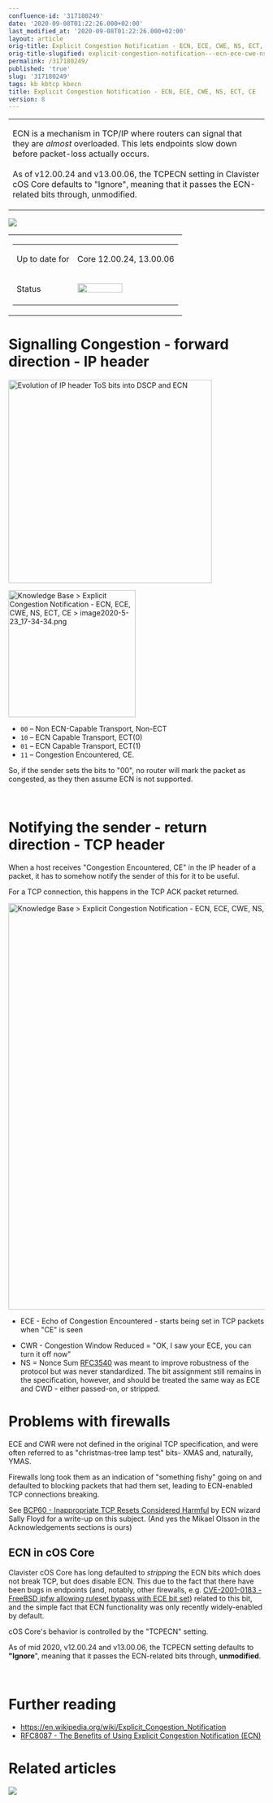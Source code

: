 ```yaml
---
confluence-id: '317180249'
date: '2020-09-08T01:22:26.000+02:00'
last_modified_at: '2020-09-08T01:22:26.000+02:00'
layout: article
orig-title: Explicit Congestion Notification - ECN, ECE, CWE, NS, ECT, CE
orig-title-slugified: explicit-congestion-notification---ecn-ece-cwe-ns-ect-ce
permalink: /317180249/
published: 'true'
slug: '317180249'
tags: kb kbtcp kbecn
title: Explicit Congestion Notification - ECN, ECE, CWE, NS, ECT, CE
version: 8
---
```


<div class="contentLayout2">
<div class="columnLayout two-equal" data-layout="two-equal">
<div class="cell normal" data-type="normal">
<div class="innerCell">
<table class="wysiwyg-macro" data-macro-name="excerpt" data-macro-id="2a6e168f-b284-4015-a70f-5110bdc4ede8" data-macro-parameters="atlassian-macro-output-type=INLINE" data-macro-schema-version="1" style="background-image: url(/plugins/servlet/confluence/placeholder/macro-heading?definition=e2V4Y2VycHQ6YXRsYXNzaWFuLW1hY3JvLW91dHB1dC10eXBlPUlOTElORX0&amp;locale=en_GB&amp;version=2); background-repeat: no-repeat;" data-macro-body-type="RICH_TEXT"><tr><td class="wysiwyg-macro-body"><p>ECN is a mechanism in TCP/IP where routers can signal that they are <em>almost</em> overloaded. This lets endpoints slow down before packet-loss actually occurs.<br><br>As of v12.00.24 and v13.00.06, the TCPECN setting in Clavister cOS Core defaults to "Ignore", meaning that it passes the ECN-related bits through, unmodified.</p></td></tr></table>
<p><img class="editor-inline-macro" src="/plugins/servlet/confluence/placeholder/macro?definition=e3RvY30&amp;locale=en_GB&amp;version=2" data-macro-name="toc" data-macro-id="b14ec6bf-c24f-4c52-ae96-1779f5f720df" data-macro-schema-version="1"></p>
</div>
</div>
<div class="cell normal" data-type="normal">
<div class="innerCell">
<table class="wysiwyg-macro" data-macro-name="details" data-macro-id="d6c80c04-42e9-45c0-8446-1df87ed8ca22" data-macro-schema-version="1" style="background-image: url(/plugins/servlet/confluence/placeholder/macro-heading?definition=e2RldGFpbHN9&amp;locale=en_GB&amp;version=2); background-repeat: no-repeat;" data-macro-body-type="RICH_TEXT"><tr><td class="wysiwyg-macro-body"><table class="wrapped confluenceTable">
<colgroup> <col> <col> </colgroup>
<tbody>
<tr>
<td class="confluenceTd"><p>Up to date for</p></td>
<td class="confluenceTd"><p>Core 12.00.24, 13.00.06</p></td>
</tr>
<tr>
<td colspan="1" class="confluenceTd">Status</td>
<td colspan="1" class="confluenceTd"><div class="content-wrapper"><p><img class="editor-inline-macro" height="18" width="88" src="/plugins/servlet/status-macro/placeholder?title=OK&amp;colour=Green" data-macro-name="status" data-macro-id="000e7e8f-43e7-42ba-90a3-a0bc34ddfd27" data-macro-parameters="colour=Green|title=OK" data-macro-schema-version="1"> </p></div></td>
</tr>
</tbody>
</table></td></tr></table>
</div>
</div>
</div>
<div class="columnLayout single" data-layout="single">
<div class="cell normal" data-type="normal">
<div class="innerCell">
<h1>Signalling Congestion - forward direction - IP header</h1>
<p><img class="confluence-embedded-image image-right" alt="Evolution of IP header ToS bits into DSCP and ECN" width="400" src="/download/attachments/317180249/ip-header-ecn-bits-history.svg?version=5&amp;modificationDate=1590411124000&amp;api=v2" data-image-src="/download/attachments/317180249/ip-header-ecn-bits-history.svg?version=5&amp;modificationDate=1590411124000&amp;api=v2" data-unresolved-comment-count="0" data-linked-resource-id="317180453" data-linked-resource-version="5" data-linked-resource-type="attachment" data-linked-resource-default-alias="ip-header-ecn-bits-history.svg" data-base-url="http://wiki.clavister.com" data-linked-resource-content-type="image/svg+xml" data-linked-resource-container-id="317180249" data-linked-resource-container-version="8" title="Knowledge Base &gt; Explicit Congestion Notification - ECN, ECE, CWE, NS, ECT, CE &gt; ip-header-ecn-bits-history.svg (Evolution of IP header ToS bits into DSCP and ECN)" data-location="Knowledge Base &gt; Explicit Congestion Notification - ECN, ECE, CWE, NS, ECT, CE &gt; ip-header-ecn-bits-history.svg" data-element-title="Evolution of IP header ToS bits into DSCP and ECN"></p>
<p><img class="confluence-embedded-image" height="250" src="/download/attachments/317180249/image2020-5-23_17-34-34.png?version=1&amp;modificationDate=1590250303000&amp;api=v2" data-image-src="/download/attachments/317180249/image2020-5-23_17-34-34.png?version=1&amp;modificationDate=1590250303000&amp;api=v2" data-unresolved-comment-count="0" data-linked-resource-id="317180247" data-linked-resource-version="1" data-linked-resource-type="attachment" data-linked-resource-default-alias="image2020-5-23_17-34-34.png" data-base-url="http://wiki.clavister.com" data-linked-resource-content-type="image/png" data-linked-resource-container-id="317180249" data-linked-resource-container-version="8" title="Knowledge Base &gt; Explicit Congestion Notification - ECN, ECE, CWE, NS, ECT, CE &gt; image2020-5-23_17-34-34.png" data-location="Knowledge Base &gt; Explicit Congestion Notification - ECN, ECE, CWE, NS, ECT, CE &gt; image2020-5-23_17-34-34.png" data-image-height="362" data-image-width="1117"></p>
<ul>
<li>
<code>00</code> – Non ECN-Capable Transport, Non-ECT</li>
<li>
<code>10</code> – ECN Capable Transport, ECT(0)</li>
<li>
<code>01</code> – ECN Capable Transport, ECT(1)</li>
<li>
<code>11</code> – Congestion Encountered, CE.</li>
</ul>
<p>So, if the sender sets the bits to "00", no router will mark the packet as congested, as they then assume ECN is not supported.</p>
<p><br></p>
<h1>Notifying the sender - return direction - TCP header</h1>
<p>When a host receives "Congestion Encountered, CE" in the IP header of a packet, it has to somehow notify the sender of this for it to be useful.</p>
<p>For a TCP connection, this happens in the TCP ACK packet returned.</p>
<p><img class="confluence-embedded-image" width="800" src="/download/attachments/317180249/image2020-5-23_17-48-51.png?version=1&amp;modificationDate=1590250303000&amp;api=v2" data-image-src="/download/attachments/317180249/image2020-5-23_17-48-51.png?version=1&amp;modificationDate=1590250303000&amp;api=v2" data-unresolved-comment-count="0" data-linked-resource-id="317180248" data-linked-resource-version="1" data-linked-resource-type="attachment" data-linked-resource-default-alias="image2020-5-23_17-48-51.png" data-base-url="http://wiki.clavister.com" data-linked-resource-content-type="image/png" data-linked-resource-container-id="317180249" data-linked-resource-container-version="8" title="Knowledge Base &gt; Explicit Congestion Notification - ECN, ECE, CWE, NS, ECT, CE &gt; image2020-5-23_17-48-51.png" data-location="Knowledge Base &gt; Explicit Congestion Notification - ECN, ECE, CWE, NS, ECT, CE &gt; image2020-5-23_17-48-51.png" data-image-height="258" data-image-width="955"></p>
<ul>
<li><p>ECE - Echo of Congestion Encountered - starts being set in TCP packets when "CE" is seen</p></li>
<li>CWR - Congestion Window Reduced = "OK, I saw your ECE, you can turn it off now"</li>
<li>NS = Nonce Sum <a href="https://tools.ietf.org/html/rfc3540">RFC3540</a> was meant to improve robustness of the protocol but was never standardized. The bit assignment still remains in the specification, however, and should be treated the same way as ECE and CWD - either passed-on, or stripped.</li>
</ul>
<h1>Problems with firewalls</h1>
<p>ECE and CWR were not defined in the original TCP specification, and were often referred to as "christmas-tree lamp test" bits- XMAS and, naturally, YMAS.</p>
<p>Firewalls long took them as an indication of "something fishy" going on and defaulted to blocking packets that had them set, leading to ECN-enabled TCP connections breaking.</p>
<p>See <a href="https://tools.ietf.org/html/bcp60">BCP60 - Inappropriate TCP Resets Considered Harmful</a> by ECN wizard Sally Floyd for a write-up on this subject. (And yes the Mikael Olsson in the Acknowledgements sections is ours)</p>
<h2>ECN in cOS Core</h2>
<p>Clavister cOS Core has long defaulted to <em>stripping</em> the ECN bits which does not break TCP, but does disable ECN. This due to the fact that there have been bugs in endpoints (and, notably, other firewalls, e.g. <a href="https://cve.mitre.org/cgi-bin/cvename.cgi?name=CVE-2001-0183">CVE-2001-0183 - FreeBSD ipfw allowing ruleset bypass with ECE bit set</a>) related to this bit, and the simple fact that ECN functionality was only recently widely-enabled by default.</p>
<p>cOS Core's behavior is controlled by the "TCPECN" setting.</p>
<p>As of mid 2020, v12.00.24 and v13.00.06, the TCPECN setting defaults to <strong>"Ignore</strong>", meaning that it passes the ECN-related bits through, <strong>unmodified</strong>.</p>
<p><br></p>
<h1>Further reading</h1>
<ul>
<li><a href="https://en.wikipedia.org/wiki/Explicit_Congestion_Notification">https://en.wikipedia.org/wiki/Explicit_Congestion_Notification</a></li>
<li><a href="https://tools.ietf.org/html/rfc8087">RFC8087 - The Benefits of Using Explicit Congestion Notification (ECN)</a></li>
</ul>
</div>
</div>
</div>
<div class="columnLayout single" data-layout="single">
<div class="cell normal" data-type="normal">
<div class="innerCell">
<h1>Related articles</h1>
<p><img class="editor-inline-macro" src="/plugins/servlet/confluence/placeholder/macro?definition=e2NvbnRlbnRieWxhYmVsOnNvcnQ9bW9kaWZpZWR8ZXhjZXJwdFR5cGU9cmljaCBjb250ZW50fGNxbD1sYWJlbCBpbiAoImtidGNwIiwia2JlY24iKSBhbmQgdHlwZSA9ICJwYWdlIn0&amp;locale=en_GB&amp;version=2" data-macro-name="contentbylabel" data-macro-id="cc15d669-a127-47d6-b309-0399a017f1db" data-macro-parameters='cql=label in ("kbtcp","kbecn") and type \= "page"|excerptType=rich content|sort=modified' data-macro-schema-version="3"></p>
<p><br></p>
<p><br></p>
</div>
</div>
</div>
</div>